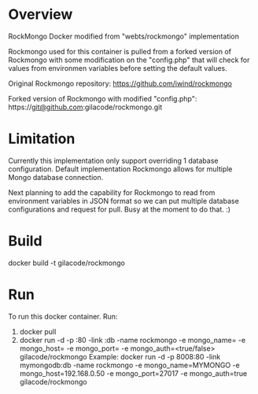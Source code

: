 Overview
=======
RockMongo Docker modified from "webts/rockmongo" implementation

Rockmongo used for this container is pulled from  a forked version of Rockmongo with some modification on the "config.php" that will check for values from environmen variables before setting the default values. 

Original Rockmongo repository: https://github.com/iwind/rockmongo

Forked version of Rockmongo with modified "config.php": https://git@github.com:gilacode/rockmongo.git

Limitation
==========
Currently this implementation only support overriding 1 database configuration. Default implementation Rockmongo allows for multiple Mongo database connection.

Next planning to add the capability for Rockmongo to read from environment variables in JSON format so we can put multiple database configurations and request for pull. Busy at the moment to do that. :)

Build
=====
docker build -t gilacode/rockmongo

Run
===
To run this docker container. Run:

1. docker pull
2. docker run -d -p <port to exposed>:80 -link <your mongo db container name>:db -name rockmongo -e mongo_name=<name to display during login> -e mongo_host=<ip address of your mongo instance> -e mongo_port=<mongo db port no> -e mongo_auth=<true/false> gilacode/rockmongo
   Example: docker run -d -p 8008:80 -link mymongodb:db -name rockmongo -e mongo_name=MYMONGO -e mongo_host=192.168.0.50 -e mongo_port=27017 -e mongo_auth=true gilacode/rockmongo

